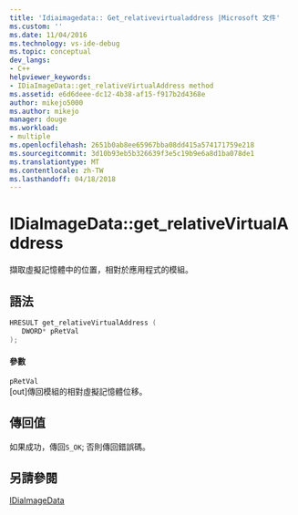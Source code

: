 ```yaml
---
title: 'Idiaimagedata:: Get_relativevirtualaddress |Microsoft 文件'
ms.custom: ''
ms.date: 11/04/2016
ms.technology: vs-ide-debug
ms.topic: conceptual
dev_langs:
- C++
helpviewer_keywords:
- IDiaImageData::get_relativeVirtualAddress method
ms.assetid: e6d6deee-dc12-4b38-af15-f917b2d4368e
author: mikejo5000
ms.author: mikejo
manager: douge
ms.workload:
- multiple
ms.openlocfilehash: 2651b0ab8ee65967bba08dd415a574171759e218
ms.sourcegitcommit: 3d10b93eb5b326639f3e5c19b9e6a8d1ba078de1
ms.translationtype: MT
ms.contentlocale: zh-TW
ms.lasthandoff: 04/18/2018
---
```

# <a name="idiaimagedatagetrelativevirtualaddress"></a>IDiaImageData::get_relativeVirtualAddress
擷取虛擬記憶體中的位置，相對於應用程式的模組。  
  
## <a name="syntax"></a>語法  
  
```C++  
HRESULT get_relativeVirtualAddress (   
   DWORD* pRetVal  
);  
```  
  
#### <a name="parameters"></a>參數  
 `pRetVal`  
 [out]傳回模組的相對虛擬記憶體位移。  
  
## <a name="return-value"></a>傳回值  
 如果成功，傳回`S_OK`; 否則傳回錯誤碼。  
  
## <a name="see-also"></a>另請參閱  
 [IDiaImageData](../../debugger/debug-interface-access/idiaimagedata.md)